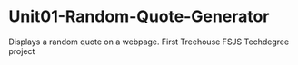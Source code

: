 # Unit01-Random-Quote-Generator
 Displays a random quote on a webpage. First Treehouse FSJS Techdegree project
